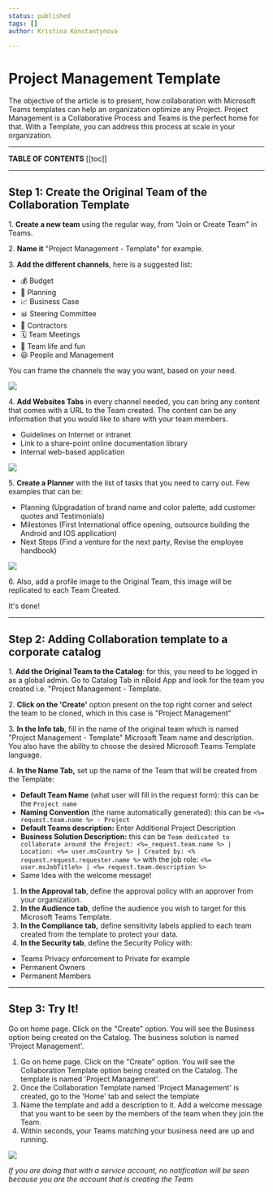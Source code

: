 ```yaml
---
status: published
tags: []
author: Kristina Konstantynova

---
```

# Project Management Template

The objective of the article is to present, how collaboration with Microsoft Teams templates can help an organization optimize any Project. Project Management is a Collaborative Process and Teams is the perfect home for that. With a Template, you can address this process at scale in your organization.

***

**TABLE OF CONTENTS**
[[toc]]

***

## Step 1: Create the Original Team of the Collaboration Template

1\. **Create a new team** using the regular way, from "Join or Create Team" in Teams.

2\. **Name it** "Project Management - Template" for example.

3\. **Add the different channels**, here is a suggested list:

* 💰 Budget
* 📅 Planning
* 📈 Business Case
* 📊 Steering Committee
* 📝 Contractors
* 🗓 Team Meetings
* 🤣 Team life and fun
* 😃 People and Management

You can frame the channels the way you want, based on your need.

![](https://downloads.intercomcdn.com/i/o/166319533/ba4ba7a6271a85034f5c3dc6/Screen+Shot+2019-11-27+at+2.50.15+PM.png)

4\. **Add Websites Tabs** in every channel needed, you can bring any content that comes with a URL to the Team created. The content can be any information that you would like to share with your team members.

* Guidelines on Internet or intranet
* Link to a share-point online documentation library
* Internal web-based application

![](https://downloads.intercomcdn.com/i/o/166321478/d21887079312e2924f290688/Screen+Shot+2019-11-27+at+2.52.09+PM.png)

5\. **Create a Planner** with the list of tasks that you need to carry out. Few examples that can be:

* Planning (Upgradation of brand name and color palette, add customer quotes and Testimonials)
* Milestones (First International office opening, outsource building the Android and IOS application)
* Next Steps (Find a venture for the next party, Revise the employee handbook)

![](https://downloads.intercomcdn.com/i/o/166321670/f11558266cc40b8449b708c6/Screen+Shot+2019-11-27+at+2.51.42+PM.png)

6\. Also, add a profile image to the Original Team, this image will be replicated to each Team Created.

It's done!

***

## Step 2: Adding Collaboration template to a corporate catalog

1\. **Add the Original Team to the Catalog**: for this, you need to be logged in as a global admin. Go to Catalog Tab in nBold App and look for the team you created i.e. "Project Management - Template.

2\. **Click on the 'Create'** option present on the top right corner and select the team to be cloned, which in this case is "Project Management"

3\. **In the Info tab**, fill in the name of the original team which is named "Project Management - Template" Microsoft Team name and description. You also have the ability to choose the desired Microsoft Teams Template language.

4\. **In the Name Tab,** set up the name of the Team that will be created from the Template:

* **Default Team Name** (what user will fill in the request form): this can be the `Project name`
* **Naming Convention** (the name automatically generated): this can be `<%= request.team.name %> - Project`
* **Default Teams description:** Enter Additional Project Description
* **Business Solution Description:** this can be `Team dedicated to collaborate around the Project: <%=_request.team.name %> | Location: <%= user.msCountry %> | Created by: <% request.request.requester.name %>` with the job role: `<%= user.msJobTitle%> | <%= request.team.description %>`
* Same Idea with the welcome message!

1. **In the Approval tab**, define the approval policy with an approver from your organization.
2. **In the Audience tab**, define the audience you wish to target for this Microsoft Teams Template.
3. **In the Compliance tab,** define sensitivity labels applied to each team created from the template to protect your data.
4. **In the Security tab**, define the Security Policy with:

* Teams Privacy enforcement to Private for example
* Permanent Owners
* Permanent Members

***

## Step 3: Try It!

Go on home page. Click on the "Create" option. You will see the Business option being created on the Catalog. The business solution is named 'Project Management'.

1. Go on home page. Click on the "Create" option. You will see the Collaboration Template option being created on the Catalog. The template is named 'Project Management'.
2. Once the Collaboration Template named 'Project Management' is created, go to the 'Home' tab and select the template
3. Name the template and add a description to it. Add a welcome message that you want to be seen by the members of the team when they join the Team.
4. Within seconds, your Teams matching your business need are up and running.

![](/media/screenshot-2022-02-10-at-20-59-29.png)

_If you are doing that with a service account, no notification will be seen because you are the account that is creating the Team._